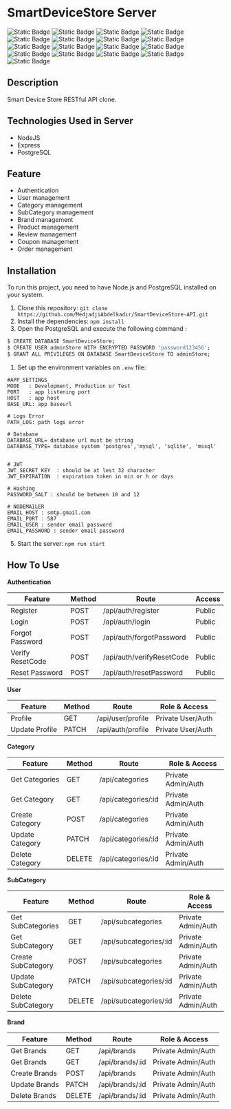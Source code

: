 # SmartDeviceStore Server
![Static Badge](https://img.shields.io/badge/19.4.0-Node.Js-green)
![Static Badge](https://img.shields.io/badge/4.18.2-Express.Js-blue)
![Static Badge](https://img.shields.io/badge/8.11.3-pg-blue)
![Static Badge](https://img.shields.io/badge/6.33.0-sequelize-blue)
![Static Badge](https://img.shields.io/badge/0.32.6-sharp-red)
![Static Badge](https://img.shields.io/badge/1.6.6-slugify-red)
![Static Badge](https://img.shields.io/badge/1.6.6-swagger--ui--express-red)
![Static Badge](https://img.shields.io/badge/9.0.1-uuid-red)
![Static Badge](https://img.shields.io/badge/3.10.0-winston-red)
![Static Badge](https://img.shields.io/badge/3.0.1-nodemon-red)
![Static Badge](https://img.shields.io/badge/2.8.5-cors-red)
![Static Badge](https://img.shields.io/badge/16.3.1-dotenv-red)
![Static Badge](https://img.shields.io/badge/7.0.1-express--validator-red)
![Static Badge](https://img.shields.io/badge/5.1.1-bcrypt-red)
![Static Badge](https://img.shields.io/badge/9.0.2-jsonwebtoken-red)
![Static Badge](https://img.shields.io/badge/6.9.6-nodemailer-red)
![Static Badge](https://img.shields.io/badge/1.4.5--lts.1-multer-red)

## Description
Smart Device Store RESTful API clone.

## Technologies Used in Server 
- NodeJS
- Express
- PostgreSQL 

## Feature
  - Authentication
  - User management
  - Category management
  - SubCategory management
  - Brand management
  - Product management
  - Review management
  - Coupon management
  - Order management

## Installation

To run this project, you need to have Node.js and PostgreSQL installed on your system.

1. Clone this repository: `git clone https://github.com/MedjadjiAbdelkadir/SmartDeviceStore-API.git`
2. Install the dependencies: `npm install`
3. Open the PostgreSQL and execute the following command :
```Bash
$ CREATE DATABASE SmartDeviceStore;
$ CREATE USER adminStore WITH ENCRYPTED PASSWORD 'password123456';
$ GRANT ALL PRIVILEGES ON DATABASE SmartDeviceStore TO adminStore;
```
1. Set up the environment variables on `.env` file:

```env
#APP_SETTINGS
MODE   : Development, Production or Test
PORT   : app listening port
HOST   : app host
BASE_URL: app baseurl

# Logs Error
PATH_LOG: path logs error

# Database 
DATABASE_URL= database url must be string
DATABASE_TYPE= database system 'postgres','mysql', 'sqlite', 'mssql'


# JWT  
JWT_SECRET_KEY  : should be at lest 32 character
JWT_EXPIRATION  : expiration token in min or h or days

# Hashing  
PASSWORD_SALT : should be between 10 and 12

# NODEMAILER
EMAIL_HOST : smtp.gmail.com
EMAIL_PORT : 587
EMAIL_USER : sender email password
EMAIL_PASSWORD : sender email password

```
5. Start the server: `npm run start`

## How To Use 
<b>Authentication</b>

| Feature          | Method | Route                       | Access       |
|------------------|--------|-----------------------------|--------------|
| Register         | POST   | /api/auth/register          | Public       |
| Login            | POST   | /api/auth/login             | Public       |
| Forgot Password  | POST   | /api/auth/forgotPassword    | Public       |
| Verify ResetCode | POST   | /api/auth/verifyResetCode   | Public       |
| Reset Password   | POST   | /api/auth/resetPassword     | Public       |


<b>User</b>

| Feature          | Method | Route                       |     Role & Access    |
|------------------|--------|-----------------------------|----------------------|
| Profile          | GET    | /api/user/profile           | Private User/Auth    |
| Update Profile   | PATCH  | /api/auth/profile           | Private User/Auth    |

<b>Category</b>

| Feature          | Method | Route                       |     Role & Access    |
|------------------|--------|-----------------------------|----------------------|
| Get Categories   | GET    | /api/categories             | Private Admin/Auth   |
| Get Category     | GET    | /api/categories/:id         | Private Admin/Auth   |
| Create Category  | POST   | /api/categories             | Private Admin/Auth   |
| Update Category  | PATCH  | /api/categories/:id         | Private Admin/Auth   |
| Delete Category  | DELETE | /api/categories/:id         | Private Admin/Auth   |

<b>SubCategory</b>

| Feature             | Method | Route                          |     Role & Access    |
|---------------------|--------|--------------------------------|----------------------|
| Get SubCategories   | GET    | /api/subcategories             | Private Admin/Auth   |
| Get SubCategory     | GET    | /api/subcategories/:id         | Private Admin/Auth   |
| Create SubCategory  | POST   | /api/subcategories             | Private Admin/Auth   |
| Update SubCategory  | PATCH  | /api/subcategories/:id         | Private Admin/Auth   |
| Delete SubCategory  | DELETE | /api/subcategories/:id         | Private Admin/Auth   |

<b>Brand</b>

| Feature        | Method | Route                   |     Role & Access    |
|----------------|--------|-------------------------| ---------------------|
| Get Brands     | GET    | /api/brands             | Private Admin/Auth   |
| Get Brands     | GET    | /api/brands/:id         | Private Admin/Auth   |
| Create Brands  | POST   | /api/brands             | Private Admin/Auth   |
| Update Brands  | PATCH  | /api/brands/:id         | Private Admin/Auth   |
| Delete Brands  | DELETE | /api/brands/:id         | Private Admin/Auth   |

